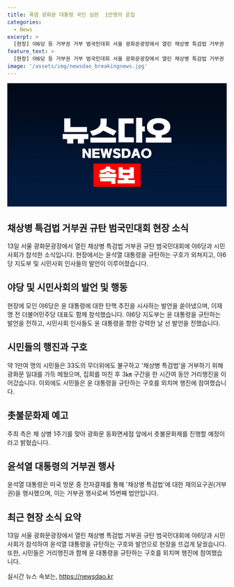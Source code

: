 ```yaml
---
title: 폭염 광화문 대통령 국민 심판  1만명의 운집
categories:
  - News
excerpt: >
  [현장] 야6당 등 거부권 거부 범국민대회 서울 광화문광장에서 열린 채상병 특검법 거부권 규탄 범국민대회에 1만여 명이 참석하여 윤석열 대통령을 규탄했다. 야6당은 윤 대통령 탄핵 시사 발언을 하며 현장에는 이재명 전 민주당 대표도 함께 있었고, 참가자들은 거리행진을 펼치며 촛불문화제를 진행할 것을 예고했다. 이에 대한 황운하 조국혁신당 원내대표와 김재연 진보당 상임대표 등 지도부와 시민사회 인사들의 발언이 이뤄지기도 했다.
feature_text: >
  [현장] 야6당 등 거부권 거부 범국민대회 서울 광화문광장에서 열린 채상병 특검법 거부권 규탄 범국민대회에 1만여 명이 참석하여 윤석열 대통령을 규탄했다. 야6당은 윤 대통령 탄핵 시사 발언을 하며 현장에는 이재명 전 민주당 대표도 함께 있었고, 참가자들은 거리행진을 펼치며 촛불문화제를 진행할 것을 예고했다. 이에 대한 황운하 조국혁신당 원내대표와 김재연 진보당 상임대표 등 지도부와 시민사회 인사들의 발언이 이뤄지기도 했다.
image: '/assets/img/newsdao_breakingnews.jpg'
---
```


<p><img src="/assets/img/newsdao_breakingnews.jpg" alt="implanttips 속보" /></p>

<h2 data-ke-size="size26">채상병 특검법 거부권 규탄 범국민대회 현장 소식</h2>

<p data-ke-size="size16">13일 서울 광화문광장에서 열린 채상병 특검법 거부권 규탄 범국민대회에 야6당과 시민사회가 참석한 소식입니다. 현장에서는 윤석열 대통령을 규탄하는 구호가 외쳐지고, 야6당 지도부 및 시민사회 인사들의 발언이 이루어졌습니다.</p>

<h2 data-ke-size="size26">야당 및 시민사회의 발언 및 행동</h2>

<p data-ke-size="size16">현장에 모인 야6당은 윤 대통령에 대한 탄핵 추진을 시사하는 발언을 쏟아냈으며, 이재명 전 더불어민주당 대표도 함께 참석했습니다. 야6당 지도부는 윤 대통령을 규탄하는 발언을 전하고, 시민사회 인사들도 윤 대통령을 향한 강력한 날 선 발언을 전했습니다.</p>

<h2 data-ke-size="size26">시민들의 행진과 구호</h2>

<p data-ke-size="size16">약 1만여 명의 시민들은 33도의 무더위에도 불구하고 '채상병 특검법'을 거부하기 위해 광화문 일대를 가득 메웠으며, 집회를 마친 후 3㎞ 구간을 한 시간여 동안 거리행진을 이어갔습니다. 이외에도 시민들은 윤 대통령을 규탄하는 구호를 외치며 행진에 참여했습니다.</p>

<h2 data-ke-size="size26">촛불문화제 예고</h2>

<p data-ke-size="size16">주최 측은 채 상병 1주기를 맞아 광화문 동화면세점 앞에서 촛불문화제를 진행할 예정이라고 밝혔습니다.</p>

<h2 data-ke-size="size26">윤석열 대통령의 거부권 행사</h2>

<p data-ke-size="size16">윤석열 대통령은 미국 방문 중 전자결재를 통해 '채상병 특검법'에 대한 재의요구권(거부권)을 행사했으며, 이는 거부권 행사로써 15번째 법안입니다.</p>

<h2 data-ke-size="size26">최근 현장 소식 요약</h2>

<p data-ke-size="size16">13일 서울 광화문광장에서 열린 채상병 특검법 거부권 규탄 범국민대회에 야6당과 시민사회가 참석하여 윤석열 대통령을 규탄하는 구호와 발언으로 현장을 뜨겁게 달궜습니다. 또한, 시민들은 거리행진과 함께 윤 대통령을 규탄하는 구호를 외치며 행진에 참여했습니다.</p>
실시간 뉴스 속보는, <a href="https://newsdao.kr" rel="dofollow">https://newsdao.kr</a>


